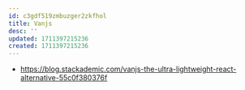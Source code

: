 ```yaml
---
id: c3gdf519zmbuzger2zkfhol
title: Vanjs
desc: ''
updated: 1711397215236
created: 1711397215236
---
```


- https://blog.stackademic.com/vanjs-the-ultra-lightweight-react-alternative-55c0f380376f